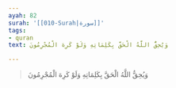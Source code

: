 ```yaml
---
ayah: 82
surah: '[[010-Surah|سورة]]'
tags:
- quran
text: وَيُحِقُّ اللَّهُ الْحَقَّ بِكَلِمَاتِهِ وَلَوْ كَرِهَ الْمُجْرِمُونَ

---
```

> وَيُحِقُّ اللَّهُ الْحَقَّ بِكَلِمَاتِهِ وَلَوْ كَرِهَ الْمُجْرِمُونَ
